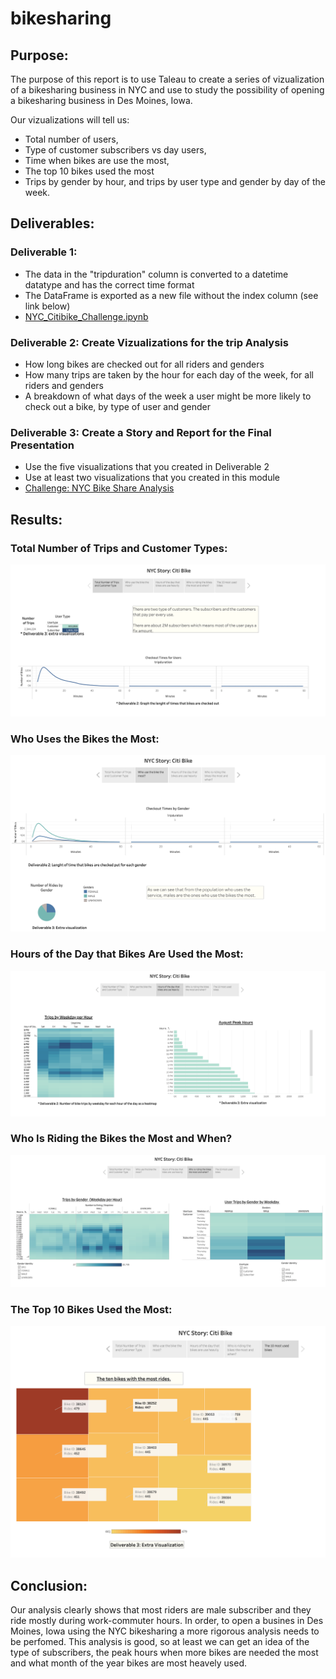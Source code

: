 # bikesharing

## Purpose:
The purpose of this report is to use Taleau to create a series of vizualization of a bikesharing business in NYC and use to study the possibility of opening a bikesharing business in Des Moines, Iowa.

Our vizualizations will tell us:
* Total number of users,
* Type of customer subscribers vs day users,
* Time when bikes are use the most, 
* The top 10 bikes used the most 
* Trips by gender by hour, and trips by user type and gender by day of the week.
## Deliverables:
### Deliverable 1: 
* The data in the "tripduration" column is converted to a datetime datatype and has the correct time format
* The DataFrame is exported as a new file without the index column (see link below)
* [NYC_Citibike_Challenge.ipynb](https://github.com/LucyPill/bikesharing/blob/main/NYC_Citibike_Challenge.ipynb)

### Deliverable 2: Create Vizualizations for the trip Analysis
* How long bikes are checked out for all riders and genders
* How many trips are taken by the hour for each day of the week, for all riders and genders
* A breakdown of what days of the week a user might be more likely to check out a bike, by type of user and gender

### Deliverable 3: Create a Story and Report for the Final Presentation
* Use the five visualizations that you created in Deliverable 2
* Use at least two visualizations that you created in this module
* [Challenge: NYC Bike Share Analysis](https://public.tableau.com/app/profile/lucy.e.pill/viz/ChallengeNYCBikeShareAnalysis/NYCStory)

## Results: 
### Total Number of Trips and Customer Types:
![Total_trips_customer_types.png](https://github.com/LucyPill/bikesharing/blob/main/Images/Total_trips_customer_types.png)

### Who Uses the Bikes the Most:
![Who uses the bikes the most.png](https://github.com/LucyPill/bikesharing/blob/main/Images/Who%20uses%20the%20bikes%20the%20most.png)

### Hours of the Day that Bikes Are Used the Most:
![Hours of heavy use.png](https://github.com/LucyPill/bikesharing/blob/main/Images/Hours%20of%20heavy%20use.png)

### Who Is Riding the Bikes the Most and When?
![who and when is riding the most.png](https://github.com/LucyPill/bikesharing/blob/main/Images/who%20and%20when%20is%20riding%20the%20most.png)

### The Top 10 Bikes Used the Most:
![10 bikes used the most.png](https://github.com/LucyPill/bikesharing/blob/main/Images/10%20bikes%20used%20the%20most.png)

## Conclusion:
Our analysis clearly shows that most riders are male subscriber and they ride mostly during work-commuter hours. In order, to open a  busines in Des Moines, Iowa using the NYC bikesharing a more rigorous analysis needs to be perfomed. This analysis is good, so  at least we can get an idea of the type of subscribers, the peak hours when more bikes are needed the most and what month of the year bikes are most heavely used. 
